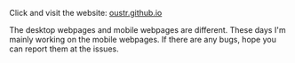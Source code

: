 Click and visit the website: <a href="https://oustr.github.io">oustr.github.io</a>

The desktop webpages and mobile webpages are different. These days I'm mainly working on the mobile webpages. If there are any bugs, hope you can report them at the issues.